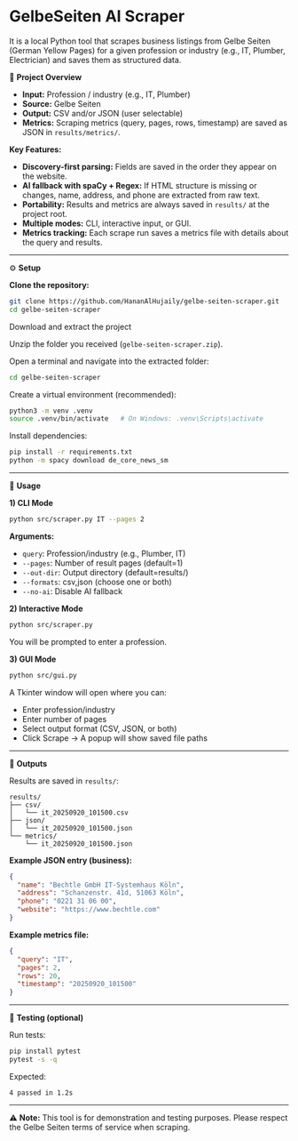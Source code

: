 # GelbeSeiten AI Scraper


It is a local Python tool that scrapes business listings from Gelbe Seiten (German Yellow Pages) for a given profession or industry (e.g., IT, Plumber, Electrician) and saves them as structured data.

📌 **Project Overview**

- **Input:** Profession / industry (e.g., IT, Plumber)
- **Source:** Gelbe Seiten
- **Output:** CSV and/or JSON (user selectable)
- **Metrics:** Scraping metrics (query, pages, rows, timestamp) are saved as JSON in `results/metrics/`.

**Key Features:**
- **Discovery-first parsing:** Fields are saved in the order they appear on the website.
- **AI fallback with spaCy + Regex:** If HTML structure is missing or changes, name, address, and phone are extracted from raw text.
- **Portability:** Results and metrics are always saved in `results/` at the project root.
- **Multiple modes:** CLI, interactive input, or GUI.
- **Metrics tracking:** Each scrape run saves a metrics file with details about the query and results.

---

⚙️ **Setup**

**Clone the repository:**
```bash
git clone https://github.com/HananAlHujaily/gelbe-seiten-scraper.git
cd gelbe-seiten-scraper
```

Download and extract the project

Unzip the folder you received (`gelbe-seiten-scraper.zip`).

Open a terminal and navigate into the extracted folder:
```bash
cd gelbe-seiten-scraper
```

Create a virtual environment (recommended):
```bash
python3 -m venv .venv
source .venv/bin/activate   # On Windows: .venv\Scripts\activate
```

Install dependencies:
```bash
pip install -r requirements.txt
python -m spacy download de_core_news_sm
```

---

🚀 **Usage**

**1) CLI Mode**
```bash
python src/scraper.py IT --pages 2
```
**Arguments:**
- `query`: Profession/industry (e.g., Plumber, IT)
- `--pages`: Number of result pages (default=1)
- `--out-dir`: Output directory (default=results/)
- `--formats`: csv,json (choose one or both)
- `--no-ai`: Disable AI fallback

**2) Interactive Mode**
```bash
python src/scraper.py
```
You will be prompted to enter a profession.

**3) GUI Mode**
```bash
python src/gui.py
```
A Tkinter window will open where you can:
- Enter profession/industry
- Enter number of pages
- Select output format (CSV, JSON, or both)
- Click Scrape → A popup will show saved file paths

---

📂 **Outputs**

Results are saved in `results/`:
```
results/
├── csv/
│   └── it_20250920_101500.csv
├── json/
│   └── it_20250920_101500.json
└── metrics/
    └── it_20250920_101500.json
```

**Example JSON entry (business):**
```json
{
  "name": "Bechtle GmbH IT-Systemhaus Köln",
  "address": "Schanzenstr. 41d, 51063 Köln",
  "phone": "0221 31 06 00",
  "website": "https://www.bechtle.com"
}
```

**Example metrics file:**
```json
{
  "query": "IT",
  "pages": 2,
  "rows": 20,
  "timestamp": "20250920_101500"
}
```

---

🧪 **Testing (optional)**

Run tests:
```bash
pip install pytest
pytest -s -q
```
Expected:
```
4 passed in 1.2s
```

---

⚠️ **Note:** This tool is for demonstration and testing purposes. Please respect the Gelbe Seiten terms of service when scraping.
